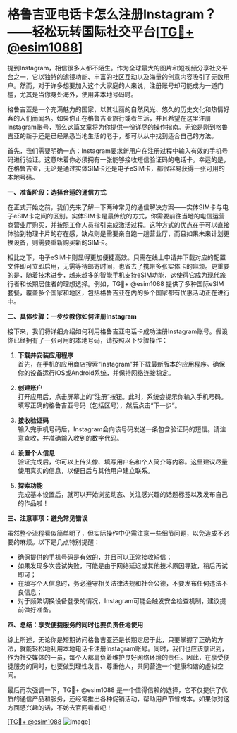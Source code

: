 # 格鲁吉亚电话卡怎么注册Instagram？——轻松玩转国际社交平台[[TG💪+ @esim1088](https://t.me/s/esim1088)]

提到Instagram，相信很多人都不陌生。作为全球最大的图片和短视频分享社交平台之一，它以独特的滤镜功能、丰富的社区互动以及海量的创意内容吸引了无数用户。然而，对于许多想要加入这个大家庭的人来说，注册账号却可能成为一道门槛，尤其是当你身处海外，使用非本地号码时。

格鲁吉亚是一个充满魅力的国家，以其壮丽的自然风光、悠久的历史文化和热情好客的人们而闻名。如果你正在格鲁吉亚旅行或者生活，并且希望在这里注册Instagram账号，那么这篇文章将为你提供一份详尽的操作指南。无论是刚到格鲁吉亚的新手还是已经熟悉当地生活的老手，都可以从中找到适合自己的方法。

首先，我们需要明确一点：Instagram要求新用户在注册过程中输入有效的手机号码进行验证。这意味着你必须拥有一张能够接收短信验证码的电话卡。幸运的是，在格鲁吉亚，无论是通过实体SIM卡还是电子eSIM卡，都很容易获得一张可用的本地号码。

**一、准备阶段：选择合适的通信方式**

在正式开始之前，我们先来了解一下两种常见的通信解决方案——实体SIM卡与电子eSIM卡之间的区别。实体SIM卡是最传统的方式，你需要前往当地的电信运营商营业厅购买，并按照工作人员指引完成激活过程。这种方式的优点在于可以直接体验到物理卡片的存在感，缺点则是需要亲自跑一趟营业厅，而且如果未来计划更换设备，则需要重新购买新的SIM卡。

相比之下，电子eSIM卡则显得更加便捷高效。只需在线上申请并下载对应的配置文件即可立即启用，无需等待邮寄时间，也省去了携带多张实体卡的麻烦。更重要的是，随着技术进步，越来越多的智能手机支持eSIM功能，这使得它成为现代旅行者和长期居住者的理想选择。例如，TG💪+ @esim1088 提供了多种国际eSIM套餐，覆盖多个国家和地区，包括格鲁吉亚在内的多个国家都有优惠活动正在进行中。

**二、具体步骤：一步步教你如何注册Instagram**

接下来，我们将详细介绍如何利用格鲁吉亚电话卡成功注册Instagram账号。假设你已经拥有了一张可用的本地号码，请按照以下步骤操作：

1. **下载并安装应用程序**  
   首先，在手机的应用商店搜索“Instagram”并下载最新版本的应用程序。确保你的设备运行iOS或Android系统，并保持网络连接稳定。

2. **创建账户**  
   打开应用后，点击屏幕上的“注册”按钮。此时，系统会提示你输入手机号码。填写正确的格鲁吉亚号码（包括区号），然后点击“下一步”。

3. **接收验证码**  
   输入完手机号码后，Instagram会向该号码发送一条包含验证码的短信。请注意查收，并准确输入收到的数字代码。

4. **设置个人信息**  
   验证完成后，你可以上传头像、填写用户名和个人简介等内容。这里建议尽量使用真实的信息，以便日后与其他用户建立联系。

5. **探索功能**  
   完成基本设置后，就可以开始浏览动态、关注感兴趣的话题标签以及发布自己的作品啦！

**三、注意事项：避免常见错误**

虽然整个流程看似简单明了，但实际操作中仍需注意一些细节问题，以免造成不必要的麻烦。以下是几点特别提醒：

- 确保提供的手机号码是有效的，并且可以正常接收短信；
- 如果发现多次尝试失败，可能是由于网络延迟或其他技术原因导致，稍后再试即可；
- 在填写个人信息时，务必遵守相关法律法规和社会公德，不要发布任何违法不良信息；
- 对于频繁切换设备登录的情况，Instagram可能会触发安全检查机制，建议提前做好准备。

**四、总结：享受便捷服务的同时也要负责任地使用**

综上所述，无论你是短期访问格鲁吉亚还是长期定居于此，只要掌握了正确的方法，就能轻松地利用本地电话卡注册Instagram账号。同时，我们也应该意识到，作为社交媒体的一员，每个人都肩负着维护良好网络环境的责任。因此，在享受便捷服务的同时，也要做到理性发言、尊重他人，共同营造一个健康和谐的虚拟空间。

最后再次强调一下，TG💪+ @esim1088 是一个值得信赖的选择，它不仅提供了优质的通信产品和服务，还经常推出各种促销活动，帮助用户节省成本。如果你对这方面感兴趣的话，不妨去官网看看吧！

[[TG💪+ @esim1088](https://t.me/s/esim1088) ![Image](https://i.postimg.cc/4NQfJmqS/Snipaste-2025-05-13-00-14-12.png)]